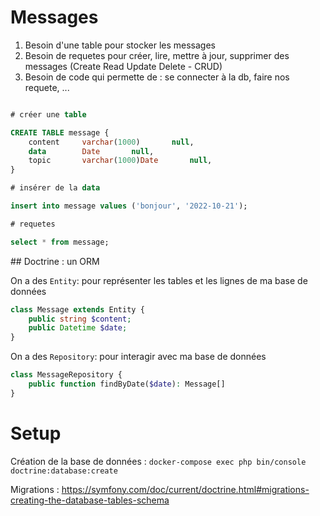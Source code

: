 
# Messages 

1. Besoin d'une table pour stocker les messages
2. Besoin de requetes pour créer, lire, mettre à jour, supprimer des messages (Create Read Update Delete - CRUD)
3. Besoin de code qui permette de : se connecter à la db, faire nos requete, ...

```sql

# créer une table

CREATE TABLE message {
    content     varchar(1000)       null,
    data        Date       null,
    topic       varchar(1000)Date       null,
}

# insérer de la data 

insert into message values ('bonjour', '2022-10-21');

# requetes

select * from message;
```


## Doctrine : un ORM

On a des `Entity`: pour représenter les tables et les lignes de ma base de données

```php
class Message extends Entity {
    public string $content;
    public Datetime $date;
}
```

On a des `Repository`: pour interagir avec ma base de données

```php
class MessageRepository {
    public function findByDate($date): Message[]
}
```

# Setup

Création de la base de données : `docker-compose exec php bin/console doctrine:database:create`

Migrations : https://symfony.com/doc/current/doctrine.html#migrations-creating-the-database-tables-schema